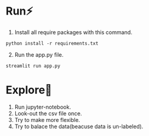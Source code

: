 # Run⚡
1. Install all require packages with this command.
```
python install -r requirements.txt
```

2. Run the app.py file.
```
streamlit run app.py
```

# Explore🧐

1. Run jupyter-notebook.
2. Look-out the csv file once.
3. Try to make more flexible.
4. Try to balace the data(beacuse data is un-labeled).
